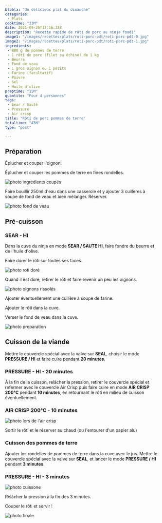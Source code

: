 ```yaml
---
blabla: "Un délicieux plat du dimanche"
categories: 
 - Plats
cooktime: "33M"
date: 2021-09-26T17:16:32Z
description: "Recette rapide de rôti de porc au ninja foodi"
image1: "/images/recettes/plats/roti-porc-pdt/roti-porc-pdt-0.jpg"
image2: "/images/recettes/plats/roti-porc-pdt/roti-porc-pdt-1.jpg"
ingredients: 
 - 800 g de pommes de terre
 - 1 rôti de porc (filet ou échine) de 1 kg
 - Beurre
 - Fond de veau
 - 1 gros oignon ou 1 petits
 - Farine (facultatif)
 - Poivre
 - Sel
 - Huile d'olive
preptime: "15M"
quantite: "Pour 4 personnes"
tags:
 - Sear / Sauté
 - Pressure
 - Air crisp
title: "Rôti de porc pommes de terre"
totaltime: "43M"
type: "post"

---
```

## Préparation

Éplucher et couper l'oignon.

Éplucher et couper les pommes de terre en fines rondelles.

![photo ingrédients coupés](/images/recettes/plats/roti-porc-pdt/roti-porc-pdt-3.jpg)

Faire bouillir 250ml d'eau dans une casserole et y ajouter 3 cuillères à soupe de fond de veau et bien mélanger. Réserver.

![photo fond de veau](/images/recettes/plats/roti-porc-pdt/roti-porc-pdt-5.jpg)

## Pré-cuisson

### SEAR - HI
Dans la cuve du ninja en mode **SEAR / SAUTE HI**, faire fondre du beurre et de l'huile d'olive.

Faire dorer le rôti sur toutes ses faces.

![photo roti doré](/images/recettes/plats/roti-porc-pdt/roti-porc-pdt-2.jpg)

Quand il est doré, retirer le rôti et faire revenir un peu les oignons.

![photo oignons rissolés](/images/recettes/plats/roti-porc-pdt/roti-porc-pdt-4.jpg)

Ajouter éventuellement une cuillère à soupe de farine.

Ajouter le rôti dans la cuve.

Verser le fond de veau dans la cuve.

![photo preparation](/images/recettes/plats/roti-porc-pdt/roti-porc-pdt-6.jpg)

## Cuisson de la viande

Mettre le couvercle spécial avec la valve sur **SEAL**, choisir le mode **PRESSURE / HI** et faire cuire pendant **20 minutes.** 
### PRESSURE - HI - 20 minutes

À la fin de la cuisson, relâcher la pression, retirer le couvercle spécial et refermer avec le couvercle Air Crisp puis faire cuire en mode **AIR CRISP 200°C** pendant **10 minutes**, en retournant le rôti en milieu de cuisson éventuellement.

### AIR CRISP 200°C - 10 minutes

![photo lors de l'air crisp](/images/recettes/plats/roti-porc-pdt/roti-porc-pdt-8.jpg)

Sortir le rôti et le réserver au chaud (ou l'entourer d'un papier alu)

### Cuisson des pommes de terre

Ajouter les rondelles de pommes de terre dans la cuve avec le jus. Mettre le couvercle spécial avec la valve sur **SEAL**, et lancer le mode **PRESSURE / HI** pendant **3 minutes**.
### PRESSURE - HI - 3 minutes

![photo cuissone](/images/recettes/plats/roti-porc-pdt/roti-porc-pdt-10.jpg)

Relâcher la pression à la fin des 3 minutes.

Couper le rôti et servir !

![photo finale](/images/recettes/plats/roti-porc-pdt/roti-porc-pdt-0-1.jpg)